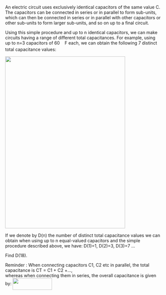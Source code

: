   <p>An electric circuit uses exclusively identical capacitors of the same value C.  <br />  The capacitors can be connected in series or in parallel to form sub-units, which can then be connected in series or in parallel with other capacitors or other sub-units to form larger sub-units, and so on up to a final circuit.</p>  <p>Using this simple procedure and up to n identical capacitors, we can make circuits having a range of different total capacitances. For example, using up to n=3 capacitors of 60 <img src='project/images/p_155_capsmu.gif' width='12' height='21' alt=''  style='vertical-align:middle;' />F each, we can obtain the following 7 distinct total capacitance values: </p>  <img src='project/images/p_155_capacitors1.gif' width='387' height='557' alt='' />  <p>If we denote by D(n) the number of distinct total capacitance values we can obtain when using up to n equal-valued capacitors and the simple procedure described above, we have: D(1)=1, D(2)=3, D(3)=7 ...</p>  <p>Find D(18).</p>  <p>Reminder : When connecting capacitors C1, C2 etc in parallel, the total capacitance is CT&nbsp;=&nbsp;C1&nbsp;+&nbsp;C2&nbsp;+...,  <br />  whereas when connecting them in series, the overall capacitance is given by:  <img src='project/images/p_155_capsform.gif' width='127' height='38' alt=''  style='vertical-align:middle;' /></p>    